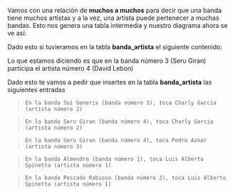 Vamos con una relación de **muchos a muchos** para decir que una banda tiene muchos artistas y a la vez, una artista puede pertenecer a muchas bandas.
Esto nos genera una tabla intermedia y nuestro diagrama ahora se ve así:

<div
  class='mu-erd'
  data-entities='{
    "bandas": {
      "id": {
        "type": "Integer",
        "pk": true
      },
      "nombre": {
        "type": "Text"
      },
      "premios": {
        "type": "Text"
      }
    },
    "banda_artista": {
      "id": {
        "type": "Integer",
        "pk": true
      },
      "id_artista" : {
        "type": "Integer",
        "fk": {
          "to": { "entity": "artistas", "column": "id" },
          "type": "many_to_one"
        }
      },
      "id_banda" : {
        "type": "Integer",
        "fk": {
          "to": { "entity": "bandas", "column": "id" },
          "type": "many_to_one"
        }
      }
    },
    "artistas": {
      "id": {
        "type": "Integer",
        "pk": true
      },
      "nombre": {
        "type": "Text"
      },
      "apellido": {
        "type": "Text"
      },
      "fecha_de_nacimiento": {
        "type": "Date"
      }
    }
  }'>
</div>

Dado esto si tuvieramos en la tabla **banda_artista** el siguiente contenido:

<div
  class='mu-sql-table'
  data-name='banda_artista'
  data-columns='[{"name": "id", "pk": true}, "id_banda", "id_artista"]'
  data-rows='[
    [1, 3, 4]
  ]'>
</div>

Lo que estamos diciendo es que en la banda número 3 (Seru Giran) participa el artista número 4 (David Lebon)

Dado esto te vamos a pedir que insertes en la tabla **banda_artista** las siguientes entradas

> ```
> En la banda Sui Generis (banda número 3), toca Charly Garcia (artista número 2)
> ```

> ```
> En la banda Seru Giran (banda número 4), toca Charly Garcia (artista número 2)
> ```

> ```
> En la banda Seru Giran (banda número 4), toca Pedro Aznar (artista número 3)
> ```

> ```
> En la banda Almendra (banda número 1), toca Luis Alberto Spinetta (artista número 1)
> ```

> ```
> En la banda Pescado Rabioso (banda número 2), toca Luis Alberto Spinetta (artista número 1)
> ```

